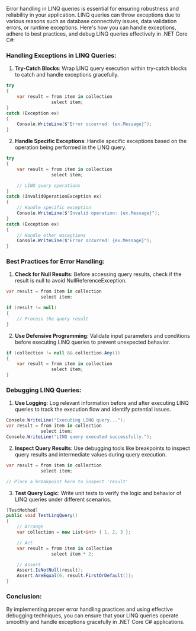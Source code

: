 Error handling in LINQ queries is essential for ensuring robustness and reliability in your application. LINQ queries can throw exceptions due to various reasons such as database connectivity issues, data validation errors, or runtime exceptions. Here's how you can handle exceptions, adhere to best practices, and debug LINQ queries effectively in .NET Core C#:

### Handling Exceptions in LINQ Queries:

1. **Try-Catch Blocks**: Wrap LINQ query execution within try-catch blocks to catch and handle exceptions gracefully.

```csharp
try
{
    var result = from item in collection
                 select item;
}
catch (Exception ex)
{
    Console.WriteLine($"Error occurred: {ex.Message}");
}
```

2. **Handle Specific Exceptions**: Handle specific exceptions based on the operation being performed in the LINQ query.

```csharp
try
{
    var result = from item in collection
                 select item;

    // LINQ query operations
}
catch (InvalidOperationException ex)
{
    // Handle specific exception
    Console.WriteLine($"Invalid operation: {ex.Message}");
}
catch (Exception ex)
{
    // Handle other exceptions
    Console.WriteLine($"Error occurred: {ex.Message}");
}
```

### Best Practices for Error Handling:

1. **Check for Null Results**: Before accessing query results, check if the result is null to avoid NullReferenceException.

```csharp
var result = from item in collection
             select item;

if (result != null)
{
    // Process the query result
}
```

2. **Use Defensive Programming**: Validate input parameters and conditions before executing LINQ queries to prevent unexpected behavior.

```csharp
if (collection != null && collection.Any())
{
    var result = from item in collection
                 select item;
}
```

### Debugging LINQ Queries:

1. **Use Logging**: Log relevant information before and after executing LINQ queries to track the execution flow and identify potential issues.

```csharp
Console.WriteLine("Executing LINQ query...");
var result = from item in collection
             select item;
Console.WriteLine("LINQ query executed successfully.");
```

2. **Inspect Query Results**: Use debugging tools like breakpoints to inspect query results and intermediate values during query execution.

```csharp
var result = from item in collection
             select item;

// Place a breakpoint here to inspect 'result'
```

3. **Test Query Logic**: Write unit tests to verify the logic and behavior of LINQ queries under different scenarios.

```csharp
[TestMethod]
public void TestLinqQuery()
{
    // Arrange
    var collection = new List<int> { 1, 2, 3 };

    // Act
    var result = from item in collection
                 select item * 2;

    // Assert
    Assert.IsNotNull(result);
    Assert.AreEqual(6, result.FirstOrDefault());
}
```

### Conclusion:

By implementing proper error handling practices and using effective debugging techniques, you can ensure that your LINQ queries operate smoothly and handle exceptions gracefully in .NET Core C# applications.
